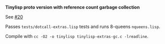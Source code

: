 **Tinylisp proto version with reference count garbage collection**

See [#20](https://github.com/Robert-van-Engelen/tinylisp/issues/20)

Passes `tests/dotcall-extras.lisp` tests and runs 8-queens `nqueens.lisp`.

Compile with `cc -O2 -o tinylisp tinylisp-extras-gc.c -lreadline`.

